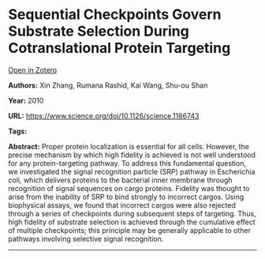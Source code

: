 # Sequential Checkpoints Govern Substrate Selection During Cotranslational Protein Targeting
[Open in Zotero](zotero://select/items/@ZhangEtAl_2010a)

**Authors:** Xin Zhang, Rumana Rashid, Kai Wang, Shu-ou Shan

**Year:** 2010

**URL:** https://www.science.org/doi/10.1126/science.1186743

**Tags:**

**Abstract:** Proper protein localization is essential for all cells. However, the precise mechanism by which high fidelity is achieved is not well understood for any protein-targeting pathway. To address this fundamental question, we investigated the signal recognition particle (SRP) pathway in Escherichia coli, which delivers proteins to the bacterial inner membrane through recognition of signal sequences on cargo proteins. Fidelity was thought to arise from the inability of SRP to bind strongly to incorrect cargos. Using biophysical assays, we found that incorrect cargos were also rejected through a series of checkpoints during subsequent steps of targeting. Thus, high fidelity of substrate selection is achieved through the cumulative effect of multiple checkpoints; this principle may be generally applicable to other pathways involving selective signal recognition.

---